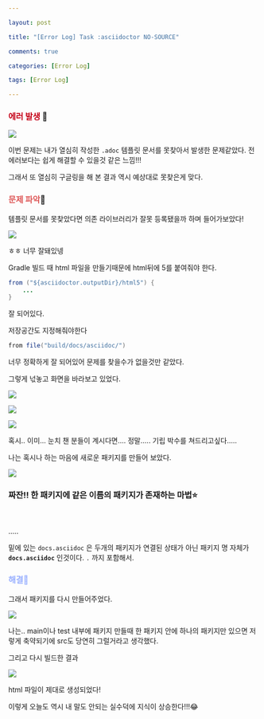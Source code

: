 ```yaml
---

layout: post

title: "[Error Log] Task :asciidoctor NO-SOURCE"

comments: true

categories: [Error Log]

tags: [Error Log]

---
```


### <span style='color: #C50017;'>에러 발생</span> 🚨

![](https://velog.velcdn.com/images/hyoreal51/post/44004413-e7f6-4047-88a0-c64127cad5f2/image.png)

이번 문제는 내가 열심히 작성한 `.adoc` 템플릿 문서를 못찾아서 발생한 문제같았다.
전 에러보다는 쉽게 해결할 수 있을것 같은 느낌!!!

그래서 또 열심히 구글링을 해 본 결과 역시 예상대로 못찾은게 맞다.

### <span style='color: #DE5959;'>문제 파악</span>🚒

템플릿 문서를 못찾았다면 의존 라이브러리가 잘못 등록됐을까 하며 들어가보았다!

![](https://velog.velcdn.com/images/hyoreal51/post/ba64829e-ab5a-45d8-bb4e-6c1f1385ed93/image.png)


ㅎㅎ 너무 잘돼있넹

Gradle 빌드 때 html 파일을 만들기때문에 html뒤에 5를 붙여줘야 한다.
```java
from ("${asciidoctor.outputDir}/html5") {
    ...
}
```
잘 되어있다.

저장공간도 지정해줘야한다
```java
from file("build/docs/asciidoc/")
```
너무 정확하게 잘 되어있어 문제를 찾을수가 없을것만 같았다.

그렇게 넋놓고 화면을 바라보고 있었다.

![](https://velog.velcdn.com/images/hyoreal51/post/3e23c12b-5007-494e-a166-fe4b752cb351/image.png)


![](https://velog.velcdn.com/images/hyoreal51/post/6661e728-4745-4ac4-87a2-4718e6be0fa3/image.png)

![](https://velog.velcdn.com/images/hyoreal51/post/81fe06f8-bc56-4d2c-bc88-11e3fab98fa4/image.png)

혹시.. 이미... 눈치 챈 분들이 계시다면....
정말..... 기립 박수를 쳐드리고싶다.....

나는 혹시나 하는 마음에 새로운 패키지를 만들어 보았다.

![](https://velog.velcdn.com/images/hyoreal51/post/62e481c0-6a99-40a9-8546-14d5ed0b3896/image.png)

### 짜잔!! 한 패키지에 같은 이름의 패키지가 존재하는 마법⭐

</br>

.....

밑에 있는 `docs.asciidoc` 은 두개의 패키지가 연결된 상태가 아닌 패키지 명 자체가 **`docs.asciidoc`** 인것이다. `.` 까지 포함해서.

### <span style='color: #98AFFF;'>해결🧐</span>

그래서 패키지를 다시 만들어주었다.

![](https://velog.velcdn.com/images/hyoreal51/post/4614d842-aaf9-4a3f-b6b5-043f8241e50d/image.png)

나는.. main이나 test 내부에 패키지 만들때 한 패키지 안에 하나의 패키지만 있으면 저렇게 축약되기에 src도 당연히 그럴거라고 생각했다.

그리고 다시 빌드한 결과

![](https://velog.velcdn.com/images/hyoreal51/post/6437e4d5-6e7a-47a6-b3e2-fdff26bc3df2/image.png)

html 파일이 제대로 생성되었다!

이렇게 오늘도 역시 내 말도 안되는 실수덕에 지식이 상승한다!!!😂